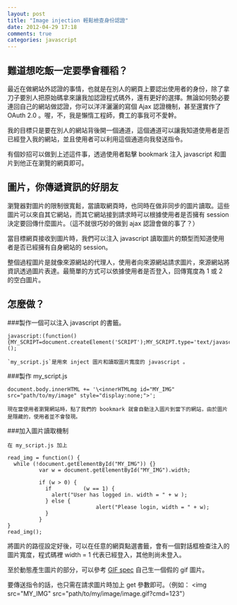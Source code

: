 ```yaml
---
layout: post
title: "Image injection 輕鬆檢查身份認證"
date: 2012-04-29 17:18
comments: true
categories: javascript
---
```

## 難道想吃飯一定要學會種稻？

最近在做網站外認證的事情，也就是在別人的網頁上要認出使用者的身份，除了拿刀子要別人把原始碼拿來讓我加認證程式碼外，還有更好的選擇。無論如何勢必要連回自己的網站做認證，你可以洋洋灑灑的寫個 Ajax 認證機制，甚至還實作了 OAuth 2.0 。喔，不，我是懶惰工程師，費工的事我可不愛幹。

我的目標只是要在別人的網站背後開一個通道，這個通道可以讓我知道使用者是否已經登入我的網站，並且使用者可以利用這個通道向我發送指令。

有個妙招可以做到上述這件事，透過使用者點擊 bookmark 注入 javascript 和圖片到他正在瀏覽的網頁即可。

## 圖片，你傳遞資訊的好朋友

瀏覽器對圖片的限制很寬鬆，當讀取網頁時，也同時在做非同步的圖片讀取。這些圖片可以來自其它網站，而其它網站接到請求時可以根據使用者是否擁有 session 決定要回傳什麼圖片。（這不就很巧妙的做到 ajax 認證會做的事了？）

當目標網頁接收到圖片時，我們可以注入 javascript 讀取圖片的類型而知道使用者是否已經擁有自身網站的 session。

整個過程圖片是就像來源網站的代理人，使用者向來源網站請求圖片，來源網站將資訊透過圖片表達。最簡單的方式可以依據使用者是否登入，回傳寬度為 1 或 2 的空白圖片。

## 怎麼做？

###製作一個可以注入 javascript 的書籤。

    javascript:(function(){MY_SCRIPT=document.createElement('SCRIPT');MY_SCRIPT.type='text/javascript';MY_SCRIPT.src='http://127.0.0.1:3000/test.js';document.body.appendChild(MY_SCRIPT)})();

    `my_script.js`是用來 inject 圖片和讀取圖片寬度的 javascript 。

###製作 my_script.js

	document.body.innerHTML += '\<innerHTMLmg id="MY_IMG" src="path/to/my/image" style="display:none;">';

	現在當使用者瀏覽網站時，點了我們的 bookmark 就會自動注入圖片到當下的網站，由於圖片是隱藏的，使用者並不會發現。

###加入圖片讀取機制

	在 my_script.js 加上

	read_img = function() {
	  while (!document.getElementById("MY_IMG")) {}
			  var w = document.getElementById("MY_IMG").width;

			  if (w > 0) {
			  	if			(w == 1) {
			  	  alert("User has logged in. width = " + w );
				} else {
								alert("Please login, width = " + w);
				}
			  }
	}
	read_img();

將圖片的路徑設定好後，可以在任意的網頁點選書籤，會有一個對話框檢查注入的圖片寬度，程式碼裡 width = 1 代表已經登入，其他則尚未登入。

至於動態產生圖片的部分，可以參考 [GIF spec](http://www.google.com.tw/url?sa=t&rct=j&q=&esrc=s&source=web&cd=1&ved=0CC4QFjAA&url=http%3A%2F%2Fwww.w3.org%2FGraphics%2FGIF%2Fspec-gif89a.txt&ei=XgadT_S6CqXnmAWPm5TODg&usg=AFQjCNGkPzr6fu-V-T05Uzu6aCxGaZ_iRA&sig2=BNcPCLS_4sFTBpJiAQ8eIg) 自己生一個假的 gif 圖片。

要傳送指令的話，也只需在請求圖片時加上 get 參數即可。（例如： <img src="MY_IMG" src="path/to/my/image/image.gif?cmd=123"）
